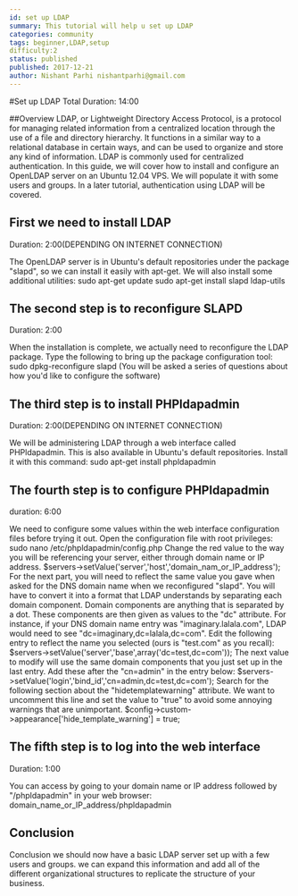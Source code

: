 ```yaml
---
id: set up LDAP
summary: This tutorial will help u set up LDAP
categories: community
tags: beginner,LDAP,setup
difficulty:2
status: published
published: 2017-12-21
author: Nishant Parhi nishantparhi@gmail.com
---
```


#Set up LDAP
Total Duration: 14:00

##Overview
LDAP, or Lightweight Directory Access Protocol, is a protocol for managing related information from a centralized location through the use of a file and directory hierarchy.
It functions in a similar way to a relational database in certain ways, and can be used to organize and store any kind of information. LDAP is commonly used for centralized authentication.
In this guide, we will cover how to install and configure an OpenLDAP server on an Ubuntu 12.04 VPS. We will populate it with some users and groups. In a later tutorial, authentication using LDAP will be covered.


## First we need to install LDAP
Duration: 2:00(DEPENDING ON INTERNET CONNECTION)
 
The OpenLDAP server is in Ubuntu's default repositories under the package "slapd", so we can install it easily with apt-get. We will also install some additional utilities:
    sudo apt-get update
    sudo apt-get install slapd ldap-utils

## The second step is to reconfigure SLAPD
Duration: 2:00

When the installation is complete, we actually need to reconfigure the LDAP package. Type the following to bring up the package configuration tool:
    sudo dpkg-reconfigure slapd
(You will be asked a series of questions about how you'd like to configure the software)

## The third step is to install PHPldapadmin
Duration: 2:00(DEPENDING ON INTERNET CONNECTION)

We will be administering LDAP through a web interface called PHPldapadmin. This is also available in Ubuntu's default repositories.
Install it with this command:
    sudo apt-get install phpldapadmin

## The fourth step is to configure PHPldapadmin
duration: 6:00

We need to configure some values within the web interface configuration files before trying it out.
Open the configuration file with root privileges:
    sudo nano /etc/phpldapadmin/config.php
Change the red value to the way you will be referencing your server, either through domain name or IP address.
    $servers->setValue('server','host','domain_nam_or_IP_address');
For the next part, you will need to reflect the same value you gave when asked for the DNS domain name when we reconfigured "slapd".
You will have to convert it into a format that LDAP understands by separating each domain component. Domain components are anything that is separated by a dot.
These components are then given as values to the "dc" attribute.
For instance, if your DNS domain name entry was "imaginary.lalala.com", LDAP would need to see "dc=imaginary,dc=lalala,dc=com". Edit the following entry to reflect the name you selected (ours is "test.com" as you recall):
    $servers->setValue('server','base',array('dc=test,dc=com'));
The next value to modify will use the same domain components that you just set up in the last entry. Add these after the "cn=admin" in the entry below:
    $servers->setValue('login','bind_id','cn=admin,dc=test,dc=com');
Search for the following section about the "hidetemplatewarning" attribute. We want to uncomment this line and set the value to "true" to avoid some annoying warnings that are unimportant.
    $config->custom->appearance['hide_template_warning'] = true;

## The fifth step is to log into the web interface
Duration: 1:00

You can access by going to your domain name or IP address followed by "/phpldapadmin" in your web browser:
domain_name_or_IP_address/phpldapadmin

## Conclusion

Conclusion
we should now have a basic LDAP server set up with a few users and groups. we can expand this information and add all of the different organizational structures to replicate the structure of your business.
